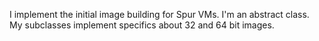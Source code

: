 I implement the initial image building for Spur VMs. I'm an abstract class. My subclasses implement specifics about 32 and 64 bit images.